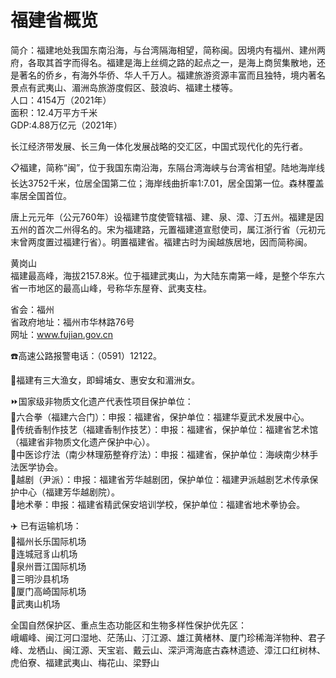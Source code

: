 # 福建省概览  
简介：福建地处我国东南沿海，与台湾隔海相望，简称闽。因境内有福州、建州两府，各取其首字而得名。福建是海上丝绸之路的起点之一，是海上商贸集散地，还是著名的侨乡，有海外华侨、华人千万人。福建旅游资源丰富而且独特，境内著名景点有武夷山、湄洲岛旅游度假区、鼓浪屿、福建土楼等。  
人口：4154万（2021年）  
面积：12.4万平方千米  
GDP:4.88万亿元（2021年）  

长江经济带发展、长三角一体化发展战略的交汇区，中国式现代化的先行者。  

📋福建，简称“闽”，位于我国东南沿海，东隔台湾海峡与台湾省相望。陆地海岸线长达3752千米，位居全国第二位；海岸线曲折率1∶7.01，居全国第一位。森林覆盖率居全国首位。  

唐上元元年（公元760年）设福建节度使管辖福、建、泉、漳、汀五州。福建是因五州的首次二州得名的。宋为福建路，元置福建道宣慰使司，属江浙行省（元初元末曾两度置过福建行省）。明置福建省。福建古时为闽越族居地，因而简称闽。  

黄岗山  
福建最高峰，海拔2157.8米。位于福建武夷山，为大陆东南第一峰，是整个华东六省一市地区的最高山峰，号称华东屋脊、武夷支柱。  

省会：福州  
省政府地址：福州市华林路76号  
网址：<a href="http://www.fujian.gov.cn" target="_blank">www.fujian.gov.cn</a>  

☎️高速公路报警电话：（0591）12122。  

🧭福建有三大渔女，即蟳埔女、惠安女和湄洲女。  

⏩国家级非物质文化遗产代表性项目保护单位：  
🔸六合拳（福建六合门）：申报：福建省，保护单位：福建华夏武术发展中心。  
🔸传统香制作技艺（福建香制作技艺）：申报：福建省，保护单位：福建省艺术馆（福建省非物质文化遗产保护中心）。  
🔸中医诊疗法（南少林理筋整脊疗法）：申报：福建省，保护单位：海峡南少林手法医学协会。  
🔸越剧（尹派）：申报：福建省芳华越剧团，保护单位：福建尹派越剧艺术传承保护中心（福建芳华越剧院）。  
🔸地术拳：申报：福建省精武保安培训学校，保护单位：福建省地术拳协会。  

✈️ 已有运输机场：  
🔸福州长乐国际机场  
🔸连城冠豸山机场  
🔸泉州晋江国际机场  
🔸三明沙县机场  
🔸厦门高崎国际机场  
🔸武夷山机场  

全国自然保护区、重点生态功能区和生物多样性保护优先区：  
峨嵋峰、闽江河口湿地、茫荡山、汀江源、雄江黄楮林、厦门珍稀海洋物种、君子峰、龙栖山、闽江源、天宝岩、戴云山、深沪湾海底古森林遗迹、漳江口红树林、虎伯寮、福建武夷山、梅花山、梁野山  
